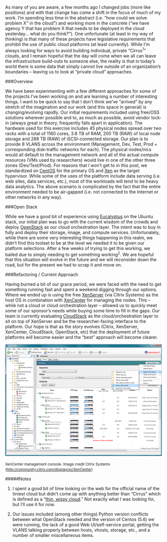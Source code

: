 As many of you are aware, a few months ago I changed jobs (more like positions) and with that change has come a shift
in the focus of much of my work. I’m spending less time in the abstract (i.e. “how could we solve problem X" in the
cloud”) and working more in the concrete (“we have agency Y that has problem X that needs to be deployed in the cloud
yesterday… what do you think?”). One unfortunate (at least in my way of thinking) is that many of these projects have
legislative requirements that prohibit the use of public cloud platforms (at least currently). While I’m always
looking for ways to avoid building individual, private “Cirrus<sup>1</sup>” clouds, and I remain hopeful that the day will come
when we all can leave the infrastructure build-outs to someone else, the reality is that in today’s world there is
some data that simply cannot live outside of an organization’s boundaries – leaving us to look at “private cloud”
approaches.

###Overview

We have been experimenting with a few different approaches for some of the projects I’ve been working on and are
learning a number of interesting things. I want to be quick to say that I don’t think we’ve “arrived” by any stretch
of the imagination and our work (and this space in general) is changing/evolving rapidly. Our initial requirements
included using free/OSS solutions wherever possible and to, as much as possible, avoid vendor lock-in (always great
in theory, frequently falls apart in application). The hardware used for this exercise includes 45 physical nodes
spread over two racks with a total of 1160 cores, 3.8 TB of RAM, 200 TB (RAW) of local node storage and 288 TB
(RAW) of iSCSI-connected storage. Our plan is to provide 8 VLANS across the environment (Management, Dev, Test,
Prod + corresponding disk-traffic networks for each). The physical nodes/nics would all default to the management
network and all of the actual compute resources (VMs used by researchers) would live in one of the other three
zones (Dev/Test/Prod). For reasons that I won’t get to in this post, we standardized on [CentOS](http://centos.org/) for the primary OS
and [Xen](http://xen.org/) as the target hypervisor. While some of the uses of the platform include data serving (i.e. web sites, data
services, etc.), most of the workloads will tend to be heavy data analytics. The above scenario is complicated by
the fact that the entire environment needed to be air-gapped (i.e. not connected to the Internet or other networks
in any way).

###Open Stack

While we have a good bit of experience using [Eucalyptus](http://www.eucalyptus.com/) on the Ubuntu stack, our
initial plan was to go with the current wisdom of the crowds and deploy [OpenStack](http://openstack.com/) as our
cloud orchestration layer. The intent was to buy in fully and deploy their storage, image, and compute services.
Unfortunately, while there are some very interesting things happening in this realm, we didn’t find this toolset
to be at the level we needed it to be given our platform selections. After a few weeks of trying to get this
working, we bailed due to simply needing to get something working<sup>2</sup>. We are hopeful that this situation
will evolve in the future and we will reconsider down the road, but for the present we had to scrap it and move on.

###Refactoring / Current Approach

Having burned a bit of our grace period, we were faced with the need to get something running fast and spent a
weekend digging through our options. Where we ended up is using the free
[XenServer](http://www.citrix.com/English/ps2/products/product.asp?contentID=683148) (via Citrix Systems) as the
host OS in combination with [XenCenter](http://community.citrix.com/xencenter) for managing the nodes. This –
while not a cloud or cloud orchestration layer – allowed us to quickly meet some of our sponsor’s needs while
buying some time to fill in the gaps. Our team is currently evaluating [CloudStack](http://cloudstack.org/) as
the cloud/orchestration layer to sit on top of XenServer and be the researcher-facing interface to the platform.
Our hope is that as the story evolves (Citrix, XenServer, XenCenter, CloudStack, OpenStack, etc) that the
deployment of future platforms will become easier and the “best” approach will become clearer.

<img alt='XenCenter' src='/assets/images/xencenter.png' class='blogimage img-responsive'>

<small>XenCenter management console. Image credit Citrix Systems (<http://community.citrix.com/display/xs/XenCenter>)</small>


#####Notes
1. I spent a good bit of time looking on the web for the official name of the tiniest cloud but didn’t come up
with anything better than “Cirrus” which is defined as a “[thin, wispy cloud](http://en.wikipedia.org/wiki/Cirrus_cloud).”
Not exactly what I was looking for, but I’ll use it for now.

2. Our issues included (among other things) Python version conflicts between what OpenStack needed and the
version of Centos (5.6) we were running, the lack of a good Web UI/self-service portal, getting the VLANS
talking properly between hosts, vhosts, storage, etc., and a number of smaller miscellaneous items.